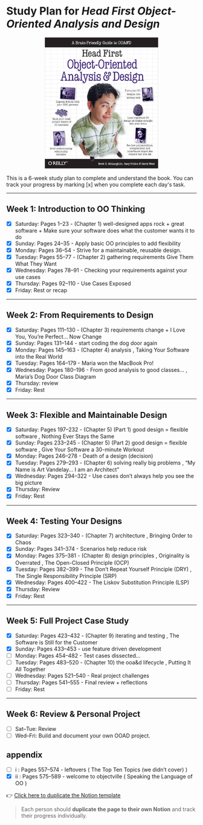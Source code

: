 # Study Plan for *Head First Object-Oriented Analysis and Design*

<p align="center"> <img src="HFOOAD.jpg" alt="HFOOAD" width="300"> </p>

This is a 6-week study plan to complete and understand the book. You can track your progress by marking [x] when you complete each day's task.

---

## Week 1: Introduction to OO Thinking

- [x] Saturday: Pages 1–23 - (Chapter 1) well-designed apps rock + great software + Make sure your software does what the customer wants it to do
- [x] Sunday: Pages 24–35 - Apply basic OO principles to add flexibility
- [x] Monday: Pages 36–54 - Strive for a maintainable, reusable design.
- [x] Tuesday: Pages 55–77 - (Chapter 2) gathering requirements Give Them What They Want
- [x] Wednesday: Pages 78–91 - Checking your requirements against your use cases
- [x] Thursday: Pages 92–110 - Use Cases Exposed 
- [x] Friday: Rest or recap

---

## Week 2: From Requirements to Design

- [x] Saturday: Pages 111–130 - (Chapter 3) requirements change + I Love You, You’re Perfect... Now Change
- [x] Sunday: Pages 131–144 - start coding the dog door again
- [x] Monday: Pages 145–163 - (Chapter 4) analysis , Taking Your Software into the Real World
- [x] Tuesday: Pages 164–179 - Maria won the MacBook Pro!
- [x] Wednesday: Pages 180–196 - From good analysis to good classes... , Maria’s Dog Door Class Diagram
- [x] Thursday: review
- [x] Friday: Rest

---

## Week 3: Flexible and Maintainable Design

- [x] Saturday: Pages 197–232 - (Chapter 5) (Part 1) good design = flexible software , Nothing Ever Stays the Same
- [x] Sunday: Pages 233–245 - (Chapter 5) (Part 2) good design = flexible software , Give Your Software a 30-minute Workout
- [x] Monday: Pages 246–278 - Death of a design (decision)
- [x] Tuesday: Pages 279–293 - (Chapter 6) solving really big problems , “My Name is Art Vandelay... I am an Architect”
- [x] Wednesday: Pages 294–322 - Use cases don’t always help you see the big picture 
- [x] Thursday: Review
- [x] Friday: Rest

---

## Week 4: Testing Your Designs

- [x] Saturday: Pages 323–340 - (Chapter 7) architecture , Bringing Order to Chaos
- [x] Sunday: Pages 341–374 - Scenarios help reduce risk
- [x] Monday: Pages 375–381 - (Chapter 8) design principles , Originality is Overrated , The Open-Closed Principle (OCP)
- [x] Tuesday: Pages 382–399 - The Don’t Repeat Yourself Principle (DRY) , The Single Responsibility Principle (SRP)
- [x] Wednesday: Pages 400–422 - The Liskov Substitution Principle (LSP)
- [x] Thursday:  Review 
- [x] Friday: Rest

---

## Week 5: Full Project Case Study

- [x] Saturday: Pages 423–432 - (Chapter 9) iterating and testing , The Software is Still for the Customer
- [x] Sunday: Pages 433–453 - use feature driven development
- [ ] Monday: Pages 454–482 - Test cases dissected...
- [ ] Tuesday: Pages 483–520 - (Chapter 10) the ooa&d lifecycle , Putting It All Together
- [ ] Wednesday: Pages 521–540 - Real project challenges
- [ ] Thursday: Pages 541–555 - Final review + reflections
- [ ] Friday: Rest

---

## Week 6: Review & Personal Project

- [ ] Sat–Tue: Review 
- [ ] Wed–Fri: Build and document your own OOAD project.

## appendix 
- [ ] i : Pages 557–574  - leftovers ( The Top Ten Topics (we didn’t cover) )
- [x] ii : Pages 575–589  - welcome to objectville ( Speaking the Language of OO )

👉 [Click here to duplicate the Notion template](https://flash-wall-183.notion.site/Study-Plan-for-Head-First-Object-Oriented-Analysis-and-Design-1e418ca809bf80e698d5c4f918f2f169?pvs=4)

> Each person should **duplicate the page to their own Notion** and track their progress individually.

